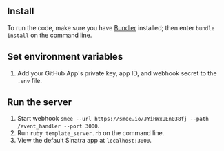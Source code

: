 ## Install

To run the code, make sure you have [Bundler](http://gembundler.com/) installed; then enter `bundle install` on the command line.

## Set environment variables

1. Add your GitHub App's private key, app ID, and webhook secret to the `.env` file.

## Run the server

1. Start webhook `smee --url https://smee.io/JYiHWxUEn038fj --path /event_handler --port 3000`. 
2. Run `ruby template_server.rb` on the command line.
3. View the default Sinatra app at `localhost:3000`.
